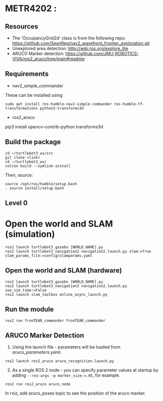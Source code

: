 # METR4202 :

## Resources
- The 'OccupancyGrid2d' class is from the following repo: https://github.com/SeanReg/nav2_wavefront_frontier_exploration.git
- Unexplored area detection: http://wiki.ros.org/explore_lite
- ARUCO Marker detection: https://github.com/JMU-ROBOTICS-VIVA/ros2_aruco/tree/main#readme

## Requirements
- nav2_simple_commander

These can be installed using
```
sudo apt install ros-humble-nav2-simple-commander ros-humble-tf-transformations python3-transforms3d
```
- ros2_aruco 

pip3 install opencv-contrib-python transforms3d

## Build the package
```
cd ~/turtlebot3_ws/src
git clone <link>
cd ~/turtlebot3_ws/
colcon build --symlink-install 
```
Then, source:
```
source /opt/ros/humble/setup.bash
. source install/setup.bash
```
## Level 0
# Open the world and SLAM (simulation)
```
ros2 launch turtlebot3_gazebo [WORLD_NAME].py
ros2 launch turtlebot3_navigation2 navigation2.launch.py slam:=True slam_params_file:=config/slamparams.yaml
```
## Open the world and SLAM (hardware) 
```
ros2 launch turtlebot3_gazebo [WORLD_NAME].py
ros2 launch turtlebot3_navigation2 navigation2.launch.py use_sim_time:=False
ros2 launch slam_toolbox online_async_launch.py
```
## Run the module
```
ros2 run fronTEAR_commander fronTEAR_commander
```

## ARUCO Marker Detection 

1. Using the launch file - parameters will be loaded from _aruco\_parameters.yaml_.
```
ros2 launch ros2_aruco aruco_recognition.launch.py
```
2. As a single ROS 2 node - you can specify parameter values at startup by adding `--ros-args -p marker_size:=.05`, for example.
```
ros2 run ros2_aruco aruco_node
```
In rviz, add aruco_poses topic to see the position of the aruco marker.


